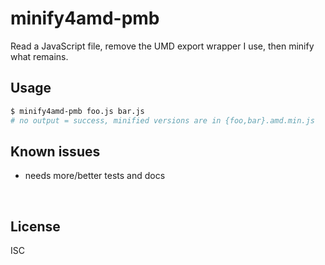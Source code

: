 ﻿
<!--#echo json="package.json" key="name" underline="=" -->
minify4amd-pmb
==============
<!--/#echo -->

<!--#echo json="package.json" key="description" -->
Read a JavaScript file, remove the UMD export wrapper I use, then minify what
remains.
<!--/#echo -->


Usage
-----

```bash
$ minify4amd-pmb foo.js bar.js
# no output = success, minified versions are in {foo,bar}.amd.min.js
```


<!--#toc stop="scan" -->



Known issues
------------

* needs more/better tests and docs




&nbsp;


License
-------
<!--#echo json="package.json" key=".license" -->
ISC
<!--/#echo -->
